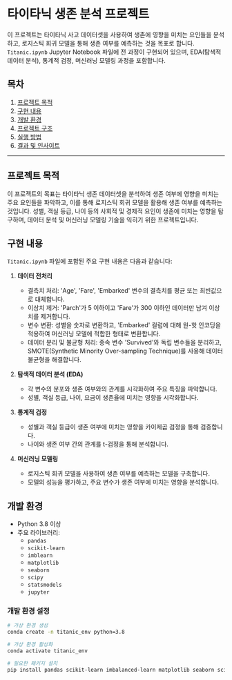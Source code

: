 # 타이타닉 생존 분석 프로젝트

이 프로젝트는 타이타닉 사고 데이터셋을 사용하여 생존에 영향을 미치는 요인들을 분석하고, 로지스틱 회귀 모델을 통해 생존 여부를 예측하는 것을 목표로 합니다. `Titanic.ipynb` Jupyter Notebook 파일에 전 과정이 구현되어 있으며, EDA(탐색적 데이터 분석), 통계적 검정, 머신러닝 모델링 과정을 포함합니다.

## 목차

1. [프로젝트 목적](#프로젝트-목적)
2. [구현 내용](#구현-내용)
3. [개발 환경](#개발-환경)
4. [프로젝트 구조](#프로젝트-구조)
5. [실행 방법](#실행-방법)
6. [결과 및 인사이트](#결과-및-인사이트)

---

## 프로젝트 목적

이 프로젝트의 목표는 타이타닉 생존 데이터셋을 분석하여 생존 여부에 영향을 미치는 주요 요인들을 파악하고, 이를 통해 로지스틱 회귀 모델을 활용해 생존 여부를 예측하는 것입니다. 성별, 객실 등급, 나이 등의 사회적 및 경제적 요인이 생존에 미치는 영향을 탐구하며, 데이터 분석 및 머신러닝 모델링 기술을 익히기 위한 프로젝트입니다.

## 구현 내용

`Titanic.ipynb` 파일에 포함된 주요 구현 내용은 다음과 같습니다:

1. **데이터 전처리**
   - 결측치 처리: 'Age', 'Fare', 'Embarked' 변수의 결측치를 평균 또는 최빈값으로 대체합니다.
   - 이상치 제거: 'Parch'가 5 이하이고 'Fare'가 300 이하인 데이터만 남겨 이상치를 제거합니다.
   - 변수 변환: 성별을 숫자로 변환하고, 'Embarked' 컬럼에 대해 원-핫 인코딩을 적용하여 머신러닝 모델에 적합한 형태로 변환합니다.
   - 데이터 분리 및 불균형 처리: 종속 변수 'Survived'와 독립 변수들을 분리하고, SMOTE(Synthetic Minority Over-sampling Technique)를 사용해 데이터 불균형을 해결합니다.

2. **탐색적 데이터 분석 (EDA)**
   - 각 변수의 분포와 생존 여부와의 관계를 시각화하여 주요 특징을 파악합니다.
   - 성별, 객실 등급, 나이, 요금이 생존율에 미치는 영향을 시각화합니다.

3. **통계적 검정**
   - 성별과 객실 등급이 생존 여부에 미치는 영향을 카이제곱 검정을 통해 검증합니다.
   - 나이와 생존 여부 간의 관계를 t-검정을 통해 분석합니다.

4. **머신러닝 모델링**
   - 로지스틱 회귀 모델을 사용하여 생존 여부를 예측하는 모델을 구축합니다.
   - 모델의 성능을 평가하고, 주요 변수가 생존 여부에 미치는 영향을 분석합니다.

## 개발 환경

- Python 3.8 이상
- 주요 라이브러리:
  - `pandas`
  - `scikit-learn`
  - `imblearn`
  - `matplotlib`
  - `seaborn`
  - `scipy`
  - `statsmodels`
  - `jupyter`

### 개발 환경 설정

```bash
# 가상 환경 생성
conda create -n titanic_env python=3.8

# 가상 환경 활성화
conda activate titanic_env

# 필요한 패키지 설치
pip install pandas scikit-learn imbalanced-learn matplotlib seaborn scipy statsmodels jupyter
